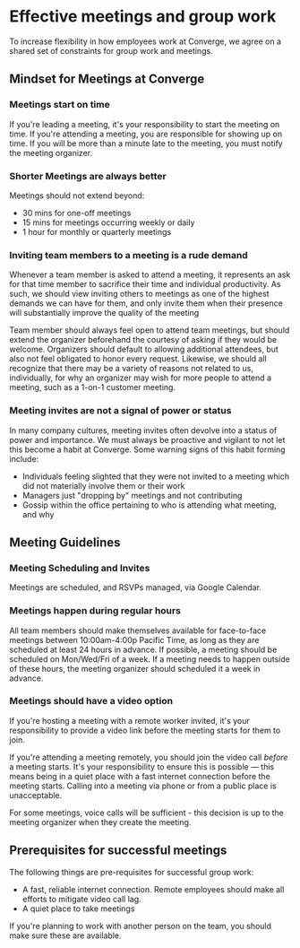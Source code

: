 # Effective meetings and group work

To increase flexibility in how employees work at Converge, we agree on a shared set of constraints for group work and meetings.

## Mindset for Meetings at Converge

### Meetings start on time

If you're leading a meeting, it's your responsibility to start the meeting on time. If you're attending a meeting, you are responsible for showing up on time. If you will be more than a minute late to the meeting, you must notify the meeting organizer.

### Shorter Meetings are always better

Meetings should not extend beyond:

* 30 mins for one-off meetings
* 15 mins for meetings occurring weekly or daily
* 1 hour for monthly or quarterly meetings

### Inviting team members to a meeting is a rude demand

Whenever a team member is asked to attend a meeting, it represents an ask for that time member to sacrifice their time and individual productivity. As such, we should view inviting others to meetings as one of the highest demands we can have for them, and only invite them when their presence will substantially improve the quality of the meeting

Team member should always feel open to attend team meetings, but should extend the organizer beforehand the courtesy of asking if they would be welcome. Organizers should default to allowing additional attendees, but also not feel obligated to honor every request. Likewise, we should all recognize that there may be a variety of reasons not related to us, individually, for why an organizer may wish for more people to attend a meeting, such as a 1-on-1 customer meeting.

### Meeting invites are not a signal of power or status

In many company cultures, meeting invites often devolve into a status of power and importance. We must always be proactive and vigilant to not let this become a habit at Converge. Some warning signs of this habit forming include:

* Individuals feeling slighted that they were not invited to a meeting which did not materially involve them or their work
* Managers just "dropping by" meetings and not contributing
* Gossip within the office pertaining to who is attending what meeting, and why

## Meeting Guidelines

### Meeting Scheduling and Invites

Meetings are scheduled, and RSVPs managed, via Google Calendar.

### Meetings happen during regular hours

All team members should make themselves available for face-to-face meetings between 10:00am-4:00p Pacific Time, as long as they are scheduled at least 24 hours in advance. If possible, a meeting should be scheduled on Mon/Wed/Fri of a week. If a meeting needs to happen outside of these hours, the meeting organizer should scheduled it a week in advance.

### Meetings should have a video option

If you're hosting a meeting with a remote worker invited, it's your responsibility to provide a video link before the meeting starts for them to join.

If you're attending a meeting remotely, you should join the video call *before* a meeting starts. It's your responsibility to ensure this is possible — this means being in a quiet place with a fast internet connection before the meeting starts. Calling into a meeting via phone or from a public place is unacceptable.

For some meetings, voice calls will be sufficient - this decision is up to the meeting organizer when they create the meeting.

## Prerequisites for successful meetings

The following things are pre-requisites for successful group work:

* A fast, reliable internet connection. Remote employees should make all efforts to mitigate video call lag.
* A quiet place to take meetings

If you're planning to work with another person on the team, you should make sure these are available.
